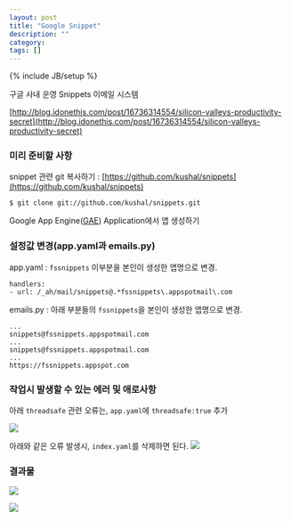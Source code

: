 ```yaml
---
layout: post
title: "Google Snippet"
description: ""
category: 
tags: []
---
```

{% include JB/setup %}

구글 사내 운영 Snippets 이메일 시스템

[http://blog.idonethis.com/post/16736314554/silicon-valleys-productivity-secret](http://blog.idonethis.com/post/16736314554/silicon-valleys-productivity-secret)


### 미리 준비할 사항
snippet 관련 git 복사하기 : [https://github.com/kushal/snippets](https://github.com/kushal/snippets)

    $ git clone git://github.com/kushal/snippets.git

Google App Engine([GAE](https://appengine.google.com/)) Application에서 앱 생성하기


### 설정값 변경(app.yaml과 emails.py)

app.yaml : `fssnippets` 이부분을 본인이 생성한 앱명으로 변경.

    handlers:
    - url: /_ah/mail/snippets@.*fssnippets\.appspotmail\.com 


emails.py : 아래 부분들의  `fssnippets`을 본인이 생성한 앱명으로 변경.
    
    ...
    snippets@fssnippets.appspotmail.com
    ...
    snippets@fssnippets.appspotmail.com
    ...
    https://fssnippets.appspot.com
    

### 작업시 발생할 수 있는 에러 및 애로사항

아래 `threadsafe` 관련 오류는, `app.yaml`에 `threadsafe:true` 추가

![](http://crossfitwod.herokuapp.com/uploads/blog02.png)


아래와 같은 오류 발생시, `index.yaml`를 삭제하면 된다.
![](http://crossfitwod.herokuapp.com/uploads/blog01.png)

### 결과물

![](http://crossfitwod.herokuapp.com/uploads/blog03.png)

![](http://crossfitwod.herokuapp.com/uploads/blog04.png)
